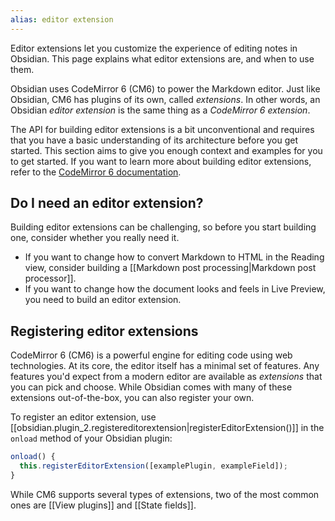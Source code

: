 ```yaml
---
alias: editor extension
---
```


Editor extensions let you customize the experience of editing notes in Obsidian. This page explains what editor extensions are, and when to use them.

Obsidian uses CodeMirror 6 (CM6) to power the Markdown editor. Just like Obsidian, CM6 has plugins of its own, called _extensions_. In other words, an Obsidian _editor extension_ is the same thing as a _CodeMirror 6 extension_.

The API for building editor extensions is a bit unconventional and requires that you have a basic understanding of its architecture before you get started. This section aims to give you enough context and examples for you to get started. If you want to learn more about building editor extensions, refer to the [CodeMirror 6 documentation](https://codemirror.net/docs/).

## Do I need an editor extension?

Building editor extensions can be challenging, so before you start building one, consider whether you really need it.

- If you want to change how to convert Markdown to HTML in the Reading view, consider building a [[Markdown post processing|Markdown post processor]].
- If you want to change how the document looks and feels in Live Preview, you need to build an editor extension.

## Registering editor extensions

CodeMirror 6 (CM6) is a powerful engine for editing code using web technologies. At its core, the editor itself has a minimal set of features. Any features you'd expect from a modern editor are available as _extensions_ that you can pick and choose. While Obsidian comes with many of these extensions out-of-the-box, you can also register your own.

To register an editor extension, use [[obsidian.plugin_2.registereditorextension|registerEditorExtension()]] in the `onload` method of your Obsidian plugin:

```ts
onload() {
  this.registerEditorExtension([examplePlugin, exampleField]);
}
```

While CM6 supports several types of extensions, two of the most common ones are [[View plugins]] and [[State fields]].
<DocCardList items={useCurrentSidebarCategory().items}/>

